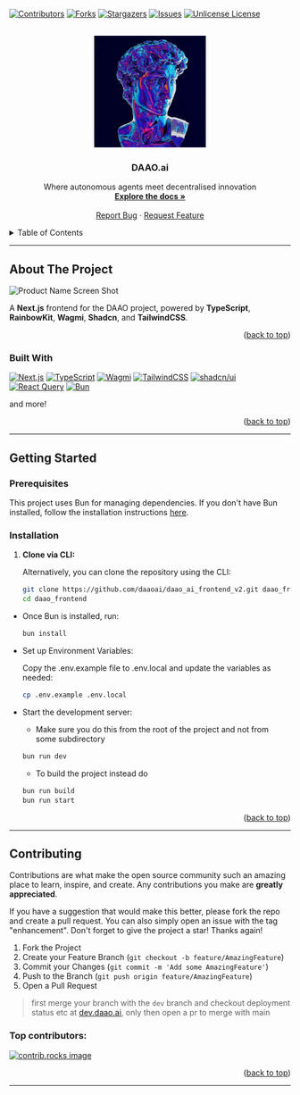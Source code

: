 <!-- Improved compatibility of back to top link: See: https://github.com/daaoai/daao_ai_frontend_v2/pull/73 -->

<a id="readme-top"></a>

<!--
*** Thanks for checking out the Best-README-Template. If you have a suggestion
*** that would make this better, please fork the repo and create a pull request
*** or simply open an issue with the tag "enhancement".
*** Don't forget to give the project a star!
*** Thanks again! Now go create something AMAZING! :D
-->

<!-- PROJECT SHIELDS -->
<!--
*** I'm using markdown "reference style" links for readability.
*** Reference links are enclosed in brackets [ ] instead of parentheses ( ).
*** See the bottom of this document for the declaration of the reference variables
*** for contributors-url, forks-url, etc. This is an optional, concise syntax you may use.
*** https://www.markdownguide.org/basic-syntax/#reference-style-links
-->

[![Contributors][contributors-shield]][contributors-url]
[![Forks][forks-shield]][forks-url]
[![Stargazers][stars-shield]][stars-url]
[![Issues][issues-shield]][issues-url]
[![Unlicense License][license-shield]][license-url]

<!-- [![LinkedIn][linkedin-shield]][linkedin-url] -->

<!-- PROJECT LOGO -->
<br />
<div align="center">
  <a href="https://github.com/daaoai/daao_ai_frontend_v2">
    <img src="./public/assets/roman-guy.svg" alt="Logo" width="200" height="200">
  </a>

  <h3 align="center">DAAO.ai</h3>

  <p align="center">
    Where autonomous agents meet decentralised innovation
    <br />
    <a href="https://github.com/daaoai/daao_ai_frontend_v2/wiki"><strong>Explore the docs »</strong></a>
    <br />
    <br />
    <!-- <a href="https://github.com/daaoai/daao_ai_frontend_v2">View Demo</a> -->
    <!-- &middot; -->
    <a href="https://github.com/daaoai/daao_ai_frontend_v2/issues/new?labels=bug&template=bug-report---.md">Report Bug</a>
    &middot;
    <a href="https://github.com/daaoai/daao_ai_frontend_v2/issues/new?labels=enhancement&template=feature-request---.md">Request Feature</a>
  </p>
</div>

<!-- TABLE OF CONTENTS -->
<details>
  <summary>Table of Contents</summary>
  <ol>
    <li>
      <a href="#about-the-project">About The Project</a>
      <ul>
        <li><a href="#built-with">Built With</a></li>
      </ul>
    </li>
    <li>
      <a href="#getting-started">Getting Started</a>
      <ul>
        <li><a href="#prerequisites">Prerequisites</a></li>
        <li><a href="#installation">Installation</a></li>
      </ul>
    </li>
    <li><a href="#contributing">Contributing</a></li>
  </ol>
</details>
 
---

<!-- # **Next.js + Rainbowkit + SIWE + shadcn** -->

<!-- Live Demo: [link-here](link-here) -->

<!-- ABOUT THE PROJECT -->

## About The Project

![Product Name Screen Shot](http://0x0.st/8ZlG.png)

A **Next.js** frontend for the DAAO project, powered by **TypeScript**, **RainbowKit**, **Wagmi**, **Shadcn**, and **TailwindCSS**.

<p align="right">(<a href="#readme-top">back to top</a>)</p>

### Built With

[![Next.js](https://img.shields.io/badge/Next.js-black?logo=next.js&logoColor=white)](https://nextjs.org)
[![TypeScript](https://img.shields.io/badge/TypeScript-3178C6?logo=typescript&logoColor=fff)](https://www.typescriptlang.org)
[![Wagmi](https://img.shields.io/badge/Wagmi-000?logo=wagmi&logoColor=fff)](https://wagmi.sh)
[![TailwindCSS](https://img.shields.io/badge/Tailwind%20CSS-%2338B2AC.svg?logo=tailwind-css&logoColor=white)](https://tailwindcss.com)
[![shadcn/ui](https://img.shields.io/badge/shadcn%2Fui-000?logo=shadcnui&logoColor=fff)](https://shadcn.dev)
[![React Query](https://img.shields.io/badge/React%20Query-FF4154?logo=reactquery&logoColor=fff)](https://tanstack.com/query/latest)
[![Bun](https://img.shields.io/badge/Bun-000?logo=bun&logoColor=fff)](https://bun.sh)

and more!

<p align="right">(<a href="#readme-top">back to top</a>)</p>

<!-- --- -->
<!---->
<!-- ## ✨ **What's Included** -->
<!---->
<!-- Includes the following features: -->
<!---->
<!-- - **Next.js** with **TypeScript**: Full TypeScript support for modern, scalable applications. -->
<!-- - **RainbowKit + Wagmi**: Seamless Ethereum wallet connection and Web3 functionality with built-in wallet UI. -->
<!-- - **SIWE (Sign-In With Ethereum)**: Pre-configured authentication solution for decentralized logins using NextAuth. -->
<!-- - **TailwindCSS**: A utility-first CSS framework for fast and responsive design. -->
<!-- - **Shadcn Components**: A customizable component library built on TailwindCSS for building modern UIs. -->
<!-- - **Theme Toggle**: Dark/light mode toggler with TailwindCSS-based theme switching. -->
<!-- - **React Query**: Integrated for managing server state and caching. -->
<!-- - **NextAuth**: Secure authentication setup, with support for Web3-based logins. -->
<!-- - **Bun** for Fast Package Management: Support for Bun to speed up dependency installation and script execution. -->

---

<!-- GETTING STARTED -->

## Getting Started

### Prerequisites

This project uses Bun for managing dependencies. If you don't have Bun installed, follow the installation instructions [here](https://bun.sh/docs/installation).

### Installation

1. **Clone via CLI:**

   Alternatively, you can clone the repository using the CLI:

   ```bash
   git clone https://github.com/daaoai/daao_ai_frontend_v2.git daao_frontend
   cd daao_frontend

   ```

- Once Bun is installed, run:

  ```bash
  bun install
  ```

- Set up Environment Variables:

  Copy the .env.example file to .env.local and update the variables as needed:

  ```bash
  cp .env.example .env.local
  ```

- Start the development server:

  - Make sure you do this from the root of the project and not from some subdirectory

  ```bash
  bun run dev
  ```

  - To build the project instead do

  ```sh
  bun run build
  bun run start
  ```

<p align="right">(<a href="#readme-top">back to top</a>)</p>

---

<!-- CONTRIBUTING -->

## Contributing

Contributions are what make the open source community such an amazing place to learn, inspire, and create. Any contributions you make are **greatly appreciated**.

If you have a suggestion that would make this better, please fork the repo and create a pull request. You can also simply open an issue with the tag "enhancement".
Don't forget to give the project a star! Thanks again!

1. Fork the Project
2. Create your Feature Branch (`git checkout -b feature/AmazingFeature`)
3. Commit your Changes (`git commit -m 'Add some AmazingFeature'`)
4. Push to the Branch (`git push origin feature/AmazingFeature`)
5. Open a Pull Request

> first merge your branch with the `dev` branch and checkout deployment status etc at [dev.daao.ai](https://dev.daao.ai), only then open a pr to merge with main

### Top contributors:

<a href="https://github.com/daaoai/daao_ai_frontend_v2/graphs/contributors">
  <img src="https://contrib.rocks/image?repo=daaoai/daao_ai_frontend_v2" alt="contrib.rocks image" />
</a>

<p align="right">(<a href="#readme-top">back to top</a>)</p>

---

<!-- MARKDOWN LINKS & IMAGES -->
<!-- https://www.markdownguide.org/basic-syntax/#reference-style-links -->

[contributors-shield]: https://img.shields.io/github/contributors/daaoai/daao_ai_frontend_v2.svg?style=for-the-badge
[contributors-url]: https://github.com/daaoai/daao_ai_frontend_v2/graphs/contributors
[forks-shield]: https://img.shields.io/github/forks/daaoai/daao_ai_frontend_v2.svg?style=for-the-badge
[forks-url]: https://github.com/daaoai/daao_ai_frontend_v2/network/members
[stars-shield]: https://img.shields.io/github/stars/daaoai/daao_ai_frontend_v2.svg?style=for-the-badge
[stars-url]: https://github.com/daaoai/daao_ai_frontend_v2/stargazers
[issues-shield]: https://img.shields.io/github/issues/daaoai/daao_ai_frontend_v2.svg?style=for-the-badge
[issues-url]: https://github.com/daaoai/daao_ai_frontend_v2/issues
[license-shield]: https://img.shields.io/github/license/daaoai/daao_ai_frontend_v2.svg?style=for-the-badge
[license-url]: https://github.com/daaoai/daao_ai_frontend_v2/blob/master/LICENSE.txt

<!-- [linkedin-shield]: https://img.shields.io/badge/-LinkedIn-black.svg?style=for-the-badge&logo=linkedin&colorB=555 -->
<!-- [linkedin-url]: https://linkedin.com/in/othneildrew -->

[product-screenshot]: images/screenshot.png

<!-- /// -->

